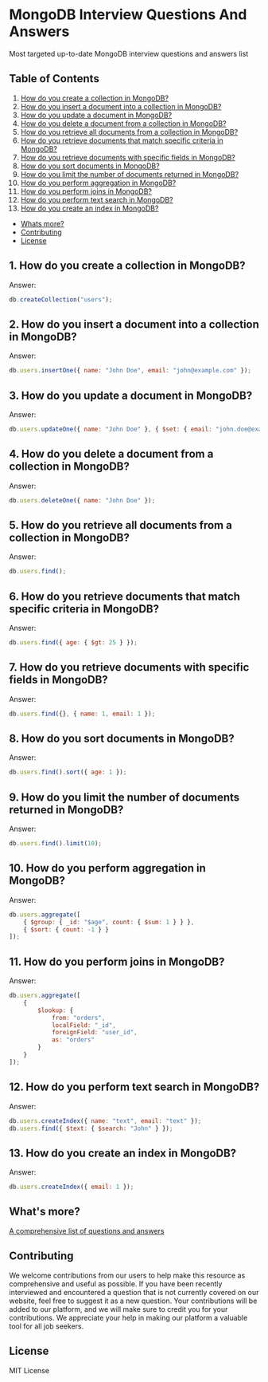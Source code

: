 # MongoDB Interview Questions And Answers

Most targeted up-to-date MongoDB interview questions and answers list

## Table of Contents

1. [How do you create a collection in MongoDB?](#1-how-do-you-create-a-collection-in-mongodb)
2. [How do you insert a document into a collection in MongoDB?](#2-how-do-you-insert-a-document-into-a-collection-in-mongodb)
3. [How do you update a document in MongoDB?](#3-how-do-you-update-a-document-in-mongodb)
4. [How do you delete a document from a collection in MongoDB?](#4-how-do-you-delete-a-document-from-a-collection-in-mongodb)
5. [How do you retrieve all documents from a collection in MongoDB?](#5-how-do-you-retrieve-all-documents-from-a-collection-in-mongodb)
6. [How do you retrieve documents that match specific criteria in MongoDB?](#6-how-do-you-retrieve-documents-that-match-specific-criteria-in-mongodb)
7. [How do you retrieve documents with specific fields in MongoDB?](#7-how-do-you-retrieve-documents-with-specific-fields-in-mongodb)
8. [How do you sort documents in MongoDB?](#8-how-do-you-sort-documents-in-mongodb)
9. [How do you limit the number of documents returned in MongoDB?](#9-how-do-you-limit-the-number-of-documents-returned-in-mongodb)
10. [How do you perform aggregation in MongoDB?](#10-how-do-you-perform-aggregation-in-mongodb)
11. [How do you perform joins in MongoDB?](#11-how-do-you-perform-joins-in-mongodb)
12. [How do you perform text search in MongoDB?](#12-how-do-you-perform-text-search-in-mongodb)
13. [How do you create an index in MongoDB?](#13-how-do-you-create-an-index-in-mongodb)
- [Whats more?](#whats-more)
- [Contributing](#contributing)
- [License](#license)

## 1. How do you create a collection in MongoDB?

Answer:

```javascript
db.createCollection("users");
```

## 2. How do you insert a document into a collection in MongoDB?

Answer:

```javascript
db.users.insertOne({ name: "John Doe", email: "john@example.com" });
```

## 3. How do you update a document in MongoDB?

Answer:

```javascript
db.users.updateOne({ name: "John Doe" }, { $set: { email: "john.doe@example.com" } });
```

## 4. How do you delete a document from a collection in MongoDB?

Answer:

```javascript
db.users.deleteOne({ name: "John Doe" });
```

## 5. How do you retrieve all documents from a collection in MongoDB?

Answer:

```javascript
db.users.find();
```

## 6. How do you retrieve documents that match specific criteria in MongoDB?

Answer:

```javascript
db.users.find({ age: { $gt: 25 } });
```

## 7. How do you retrieve documents with specific fields in MongoDB?

Answer:

```javascript
db.users.find({}, { name: 1, email: 1 });
```

## 8. How do you sort documents in MongoDB?

Answer:

```javascript
db.users.find().sort({ age: 1 });
```

## 9. How do you limit the number of documents returned in MongoDB?

Answer:

```javascript
db.users.find().limit(10);
```

## 10. How do you perform aggregation in MongoDB?

Answer:

```javascript
db.users.aggregate([
    { $group: { _id: "$age", count: { $sum: 1 } } },
    { $sort: { count: -1 } }
]);
```

## 11. How do you perform joins in MongoDB?

Answer:

```javascript
db.users.aggregate([
    {
        $lookup: {
            from: "orders",
            localField: "_id",
            foreignField: "user_id",
            as: "orders"
        }
    }
]);
```

## 12. How do you perform text search in MongoDB?

Answer:

```javascript
db.users.createIndex({ name: "text", email: "text" });
db.users.find({ $text: { $search: "John" } });
```

## 13. How do you create an index in MongoDB?

Answer:

```javascript
db.users.createIndex({ email: 1 });
```

## What's more?
<a href="https://interviewplus.ai/database-administration/mongo-db/questions">A comprehensive list of questions and answers</a>

## Contributing
We welcome contributions from our users to help make this resource as comprehensive and useful as possible. If you have been recently interviewed and encountered a question that is not currently covered on our website, feel free to suggest it as a new question. Your contributions will be added to our platform, and we will make sure to credit you for your contributions. We appreciate your help in making our platform a valuable tool for all job seekers.

## License
MIT License
